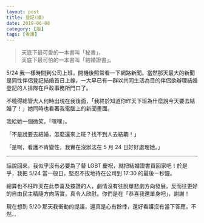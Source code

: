 ```yaml
---
layout: post
title: 登記(續)
date: 2019-06-08
category: [謅]
tags: [看護]
---
```


<link rel="stylesheet" href="https://use.fontawesome.com/releases/v5.7.2/css/all.css" integrity="sha384-fnmOCqbTlWIlj8LyTjo7mOUStjsKC4pOpQbqyi7RrhN7udi9RwhKkMHpvLbHG9Sr" crossorigin="anonymous">

><i class="fas fa-quote-left fa-3x fa-pull-left"></i>
>天底下最可愛的一本書叫「秘書」，<br />
> 天底下最可怕的一本書叫「結婚證書」。

<!--more-->

5/24 我一樣時間到公司上班，開機後照常看一下網路新聞。當然那天最大的新聞是同性伴侶登記結婚首日上線，一大早已有一群以共同生活為目的伴侶欲辦理結婚登記的人排隊在戶政事務所門口了。

不曉得總管大人何時出現在我後面，「我終於知道你昨天下班為什麼說今天要去結婚了！」她同時也看著我電腦上的新聞畫面。

我給她一個微笑，「嘿嘿」。

「不是說要去結婚，怎麼還來上班？找不到人去結齁！」

「是啊，看護不肯變性，我實在沒辦法在 5 月 24 日好好處理她。」

*****

話說回來，我似乎沒有必要為了替 LGBT 慶祝，就把結婚證書買回家吧！於是乎，我把 5/24 當一般日，堅忍不拔地待在公司到 17:30 的最後一秒鐘。

總算也不枉昨天在此恭喜及按讚的人，劇情沒有往脫單悲劇方向發展，反而往更好的自由民主精隨方向落實，真令人欣慰。你們是在「恭喜我還單身吧」，謝謝！

現在想到 5/20 那天我衝動的提議，還真是心有餘悸，還好看護沒有當下答應，不然…
